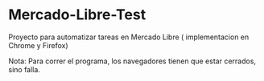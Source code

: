 # Mercado-Libre-Test

Proyecto para automatizar tareas en Mercado Libre ( implementacion en Chrome y Firefox)


Nota: Para correr el programa, los navegadores tienen que estar cerrados, sino falla.
